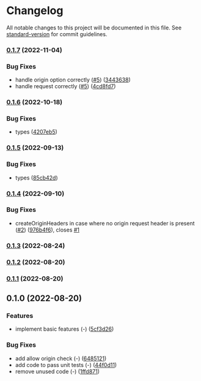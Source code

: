 # Changelog

All notable changes to this project will be documented in this file. See [standard-version](https://github.com/conventional-changelog/standard-version) for commit guidelines.

### [0.1.7](https://github.com/NozomuIkuta/h3-cors/compare/v0.1.6...v0.1.7) (2022-11-04)


### Bug Fixes

* handle origin option correctly ([#5](https://github.com/NozomuIkuta/h3-cors/issues/5)) ([3443638](https://github.com/NozomuIkuta/h3-cors/commit/344363870fae1b562875fc456294fd42cdc025b1))
* handle request correctly ([#5](https://github.com/NozomuIkuta/h3-cors/issues/5)) ([4cd8fd7](https://github.com/NozomuIkuta/h3-cors/commit/4cd8fd7c9b0e4201027eff6926c509a33151faae))

### [0.1.6](https://github.com/NozomuIkuta/h3-cors/compare/v0.1.5...v0.1.6) (2022-10-18)


### Bug Fixes

* types ([4207eb5](https://github.com/NozomuIkuta/h3-cors/commit/4207eb591bc766820129836269afc46e62687928))

### [0.1.5](https://github.com/NozomuIkuta/h3-cors/compare/v0.1.4...v0.1.5) (2022-09-13)


### Bug Fixes

* types ([85cb42d](https://github.com/NozomuIkuta/h3-cors/commit/85cb42d6bdedbb9034d81048347fff568bda9e33))

### [0.1.4](https://github.com/NozomuIkuta/h3-cors/compare/v0.1.3...v0.1.4) (2022-09-10)


### Bug Fixes

* createOriginHeaders in case where no origin request header is present ([#2](https://github.com/NozomuIkuta/h3-cors/issues/2)) ([976b4f6](https://github.com/NozomuIkuta/h3-cors/commit/976b4f64d8f1ba2e3f18b8e41c22a02ef3b90d5f)), closes [#1](https://github.com/NozomuIkuta/h3-cors/issues/1)

### [0.1.3](https://github.com/NozomuIkuta/h3-cors/compare/v0.1.2...v0.1.3) (2022-08-24)

### [0.1.2](https://github.com/NozomuIkuta/h3-cors/compare/v0.1.1...v0.1.2) (2022-08-20)

### [0.1.1](https://github.com/NozomuIkuta/h3-cors/compare/v0.1.0...v0.1.1) (2022-08-20)

## 0.1.0 (2022-08-20)


### Features

* implement basic features (-) ([5cf3d26](https://github.com/NozomuIkuta/h3-cors/commit/5cf3d26781491b10b51f1af8dc5f0d75376d938b))


### Bug Fixes

* add allow origin check (-) ([6485121](https://github.com/NozomuIkuta/h3-cors/commit/6485121fff65d927c5eaf5683fff759ee2710ed3))
* add code to pass unit tests (-) ([44f0d11](https://github.com/NozomuIkuta/h3-cors/commit/44f0d11c9e97df069752d12701706fd272696180))
* remove unused code (-) ([1ffd871](https://github.com/NozomuIkuta/h3-cors/commit/1ffd871dce41c3f2a898b8bf27b6bba9455eb697))
